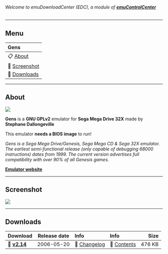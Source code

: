 ###### Welcome to emuDownloadCenter (EDC), a module of [**emuControlCenter**](https://github.com/PhoenixInteractiveNL/emuControlCenter/wiki/)
***
## Menu
| **Gens** |
|:---------|
| :clipboard: [About](#about) |
| :sunrise: [Screenshot](#screenshot) |
| :floppy_disk: [Downloads](#downloads) |
***
## About
![](https://github.com/PhoenixInteractiveNL/emuDownloadCenter/wiki/images_emulator/gens_logo_200.jpg)

**Gens** is a **GNU GPLv2** emulator for **Sega Mega Drive 32X** made by **Stephane Dallongeville**

This emulator **needs a BIOS image** to run!

_Gens is a Sega Mega Drive/Genesis, Sega Mega CD & Sega 32X emulator. The earliest semi-functional release (only capable of debugging 68000 instructions) dates from 1999. The current version advertises full compatibility with over 90% of all Genesis games._

[**Emulator website**](http://gens.me)
***
## Screenshot
![](https://raw.githubusercontent.com/PhoenixInteractiveNL/emuDownloadCenter/master/hooks/gens/screen.jpg)
***
## Downloads
| Download | Release date  | Info       | Info       | Size       |
|:---------|:-------------:|:-----------|:-----------|-----------:|
| :floppy_disk: [**v2.14**](https://github.com/PhoenixInteractiveNL/edc-repo0001/raw/master/gens/2.14.7z) | 2006-05-20 | :page_facing_up: [Changelog](https://github.com/PhoenixInteractiveNL/edc-repo0001/blob/master/gens/2.14_changelog.txt) | :mag_right: [Contents](https://github.com/PhoenixInteractiveNL/edc-repo0001/blob/master/gens/2.14_contents.txt) | 476 KB |
